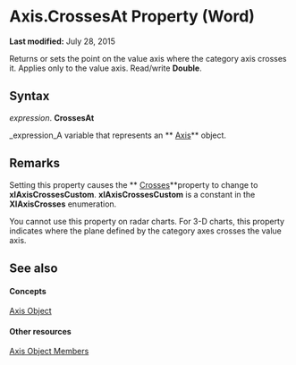 
# Axis.CrossesAt Property (Word)

 **Last modified:** July 28, 2015

Returns or sets the point on the value axis where the category axis crosses it. Applies only to the value axis. Read/write  **Double**.

## Syntax

 _expression_. **CrossesAt**

 _expression_A variable that represents an  ** [Axis](3a7ad7d8-d397-a79a-eb6a-a5f0822cbe5d.md)** object.


## Remarks

Setting this property causes the  ** [Crosses](41235c80-55a5-3933-3469-fd95b37ec43c.md)**property to change to  **xlAxisCrossesCustom**.  **xlAxisCrossesCustom** is a constant in the **XlAxisCrosses** enumeration.

You cannot use this property on radar charts. For 3-D charts, this property indicates where the plane defined by the category axes crosses the value axis.


## See also


#### Concepts


 [Axis Object](3a7ad7d8-d397-a79a-eb6a-a5f0822cbe5d.md)
#### Other resources


 [Axis Object Members](44fa1b67-2a56-3d92-cb63-4144e1bb7282.md)
